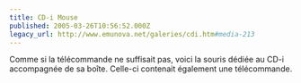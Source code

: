 ```yaml
---
title: CD-i Mouse
published: 2005-03-26T10:56:52.000Z
legacy_url: http://www.emunova.net/galeries/cdi.htm#media-213
---
```

Comme si la télécommande ne suffisait pas, voici la souris dédiée au CD-i accompagnée de sa boîte. Celle-ci contenait également une télécommande.